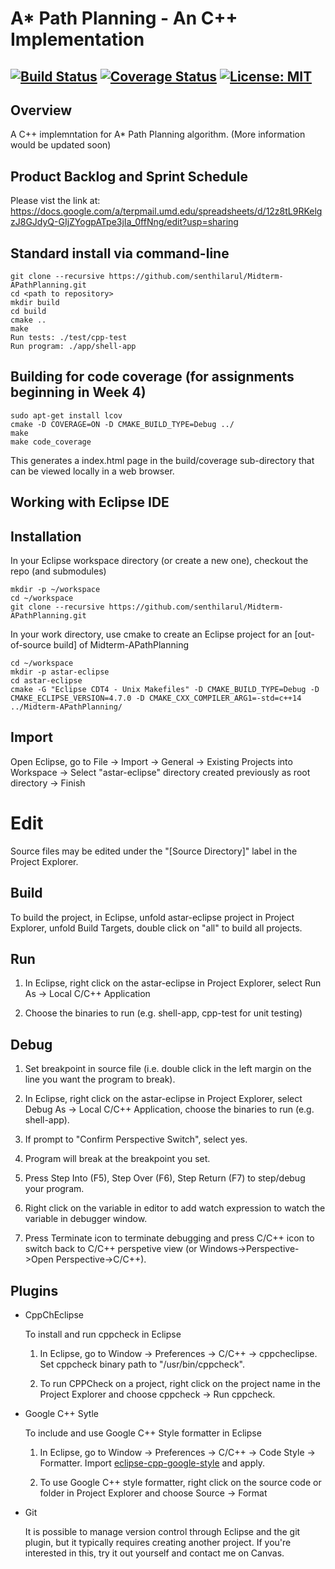 # A* Path Planning - An C++ Implementation
[![Build Status](https://travis-ci.org/senthilarul/Midterm-APathPlanning.svg?branch=master)](https://travis-ci.org/senthilarul/Midterm-APathPlanning)
[![Coverage Status](https://coveralls.io/repos/github/senthilarul/Midterm-APathPlanning/badge.svg?branch=master)](https://coveralls.io/github/senthilarul/Midterm-APathPlanning?branch=master)
[![License: MIT](https://img.shields.io/badge/License-MIT-yellow.svg)](https://opensource.org/licenses/MIT)
---

## Overview

A C++ implemntation for A* Path Planning algorithm. (More information would be updated soon)

## Product Backlog and Sprint Schedule

Please vist the link at:
https://docs.google.com/a/terpmail.umd.edu/spreadsheets/d/12z8tL9RKelgzJ8GJdyQ-GIjZYogpATpe3jIa_0ffNng/edit?usp=sharing

## Standard install via command-line
```
git clone --recursive https://github.com/senthilarul/Midterm-APathPlanning.git
cd <path to repository>
mkdir build
cd build
cmake ..
make
Run tests: ./test/cpp-test
Run program: ./app/shell-app
```

## Building for code coverage (for assignments beginning in Week 4)
```
sudo apt-get install lcov
cmake -D COVERAGE=ON -D CMAKE_BUILD_TYPE=Debug ../
make
make code_coverage
```
This generates a index.html page in the build/coverage sub-directory that can be viewed locally in a web browser.

## Working with Eclipse IDE ##

## Installation

In your Eclipse workspace directory (or create a new one), checkout the repo (and submodules)
```
mkdir -p ~/workspace
cd ~/workspace
git clone --recursive https://github.com/senthilarul/Midterm-APathPlanning.git
```

In your work directory, use cmake to create an Eclipse project for an [out-of-source build] of Midterm-APathPlanning

```
cd ~/workspace
mkdir -p astar-eclipse
cd astar-eclipse
cmake -G "Eclipse CDT4 - Unix Makefiles" -D CMAKE_BUILD_TYPE=Debug -D CMAKE_ECLIPSE_VERSION=4.7.0 -D CMAKE_CXX_COMPILER_ARG1=-std=c++14 ../Midterm-APathPlanning/
```

## Import

Open Eclipse, go to File -> Import -> General -> Existing Projects into Workspace -> 
Select "astar-eclipse" directory created previously as root directory -> Finish

# Edit

Source files may be edited under the "[Source Directory]" label in the Project Explorer.


## Build

To build the project, in Eclipse, unfold astar-eclipse project in Project Explorer,
unfold Build Targets, double click on "all" to build all projects.

## Run

1. In Eclipse, right click on the astar-eclipse in Project Explorer,
select Run As -> Local C/C++ Application

2. Choose the binaries to run (e.g. shell-app, cpp-test for unit testing)


## Debug


1. Set breakpoint in source file (i.e. double click in the left margin on the line you want 
the program to break).

2. In Eclipse, right click on the astar-eclipse in Project Explorer, select Debug As -> 
Local C/C++ Application, choose the binaries to run (e.g. shell-app).

3. If prompt to "Confirm Perspective Switch", select yes.

4. Program will break at the breakpoint you set.

5. Press Step Into (F5), Step Over (F6), Step Return (F7) to step/debug your program.

6. Right click on the variable in editor to add watch expression to watch the variable in 
debugger window.

7. Press Terminate icon to terminate debugging and press C/C++ icon to switch back to C/C++ 
perspetive view (or Windows->Perspective->Open Perspective->C/C++).


## Plugins

- CppChEclipse

    To install and run cppcheck in Eclipse

    1. In Eclipse, go to Window -> Preferences -> C/C++ -> cppcheclipse.
    Set cppcheck binary path to "/usr/bin/cppcheck".

    2. To run CPPCheck on a project, right click on the project name in the Project Explorer 
    and choose cppcheck -> Run cppcheck.


- Google C++ Sytle

    To include and use Google C++ Style formatter in Eclipse

    1. In Eclipse, go to Window -> Preferences -> C/C++ -> Code Style -> Formatter. 
    Import [eclipse-cpp-google-style][reference-id-for-eclipse-cpp-google-style] and apply.

    2. To use Google C++ style formatter, right click on the source code or folder in 
    Project Explorer and choose Source -> Format

[reference-id-for-eclipse-cpp-google-style]: https://raw.githubusercontent.com/google/styleguide/gh-pages/eclipse-cpp-google-style.xml

- Git

    It is possible to manage version control through Eclipse and the git plugin, but it typically requires creating another project. If you're interested in this, try it out yourself and contact me on Canvas.

